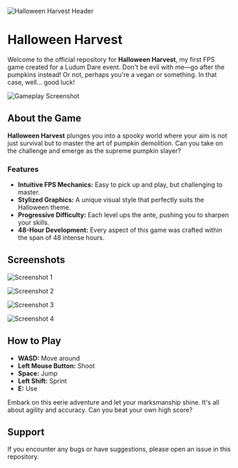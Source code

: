 ![Halloween Harvest Header](https://static.jam.host/raw/98c/1/z/54437.png)

# Halloween Harvest

Welcome to the official repository for **Halloween Harvest**, my first FPS game created for a Ludum Dare event. Don't be evil with me—go after the pumpkins instead! Or not, perhaps you're a vegan or something. In that case, well... good luck!

![Gameplay Screenshot](https://img.itch.zone/aW1hZ2UvMTg2ODUxNy8xMDk3Nzg5OS5wbmc=/original/OCY0S1.png)

## About the Game

**Halloween Harvest** plunges you into a spooky world where your aim is not just survival but to master the art of pumpkin demolition. Can you take on the challenge and emerge as the supreme pumpkin slayer?

### Features

- **Intuitive FPS Mechanics:** Easy to pick up and play, but challenging to master.
- **Stylized Graphics:** A unique visual style that perfectly suits the Halloween theme.
- **Progressive Difficulty:** Each level ups the ante, pushing you to sharpen your skills.
- **48-Hour Development:** Every aspect of this game was crafted within the span of 48 intense hours.

## Screenshots

![Screenshot 1](https://img.itch.zone/aW1hZ2UvMTg2ODUxNy8xMDk3Nzg5OC5wbmc=/original/3WWyJk.png)

![Screenshot 2](https://img.itch.zone/aW1hZ2UvMTg2ODUxNy8xMDk3NzkwMS5wbmc=/original/fDQS1%2B.png)

![Screenshot 3](https://img.itch.zone/aW1hZ2UvMTg2ODUxNy8xMDk3NzkwMi5wbmc=/original/vwoIeJ.png)

![Screenshot 4](https://img.itch.zone/aW1hZ2UvMTg2ODUxNy8xMDk3NzkwMy5wbmc=/original/BVshWQ.png)

## How to Play

- **WASD:** Move around
- **Left Mouse Button:** Shoot
- **Space:** Jump
- **Left Shift:** Sprint
- **E:** Use

Embark on this eerie adventure and let your marksmanship shine. It's all about agility and accuracy. Can you beat your own high score?

## Support

If you encounter any bugs or have suggestions, please open an issue in this repository.


